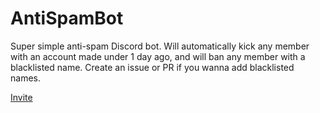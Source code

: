 # AntiSpamBot
Super simple anti-spam Discord bot.
Will automatically kick any member with an account made under 1 day ago, and will ban any member with a blacklisted name. Create an issue or PR if you wanna add blacklisted names.

[Invite](https://discord.com/api/oauth2/authorize?client_id=852703567495561256&permissions=6&scope=bot)
